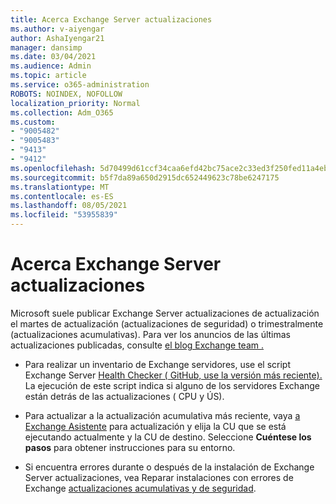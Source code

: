 ```yaml
---
title: Acerca Exchange Server actualizaciones
ms.author: v-aiyengar
author: AshaIyengar21
manager: dansimp
ms.date: 03/04/2021
ms.audience: Admin
ms.topic: article
ms.service: o365-administration
ROBOTS: NOINDEX, NOFOLLOW
localization_priority: Normal
ms.collection: Adm_O365
ms.custom:
- "9005482"
- "9005483"
- "9413"
- "9412"
ms.openlocfilehash: 5d70499d61ccf34caa6efd42bc75ace2c33ed3f250fed11a4eba0ae040caa9bf
ms.sourcegitcommit: b5f7da89a650d2915dc652449623c78be6247175
ms.translationtype: MT
ms.contentlocale: es-ES
ms.lasthandoff: 08/05/2021
ms.locfileid: "53955839"
---
```

# <a name="about-exchange-server-updates"></a>Acerca Exchange Server actualizaciones

Microsoft suele publicar Exchange Server actualizaciones de actualización el martes de actualización (actualizaciones de seguridad) o trimestralmente (actualizaciones acumulativas). Para ver los anuncios de las últimas actualizaciones publicadas, consulte [el blog Exchange team .](https://aka.ms/ehlo)

- Para realizar un inventario de Exchange servidores, use el script Exchange Server [Health Checker ( GitHub, use la versión más reciente).](https://aka.ms/ExchangeHealthChecker) La ejecución de este script indica si alguno de los servidores Exchange están detrás de las actualizaciones ( CPU y ÚS).

- Para actualizar a la actualización acumulativa más reciente, vaya [a Exchange Asistente](https://aka.ms/ExchangeUpdateWizard) para actualización y elija la CU que se está ejecutando actualmente y la CU de destino. Seleccione **Cuéntese los pasos** para obtener instrucciones para su entorno.

- Si encuentra errores durante o después de la instalación de Exchange Server actualizaciones, vea Reparar instalaciones con errores de Exchange [actualizaciones acumulativas y de seguridad](https://docs.microsoft.com/exchange/troubleshoot/client-connectivity/exchange-security-update-issues).
